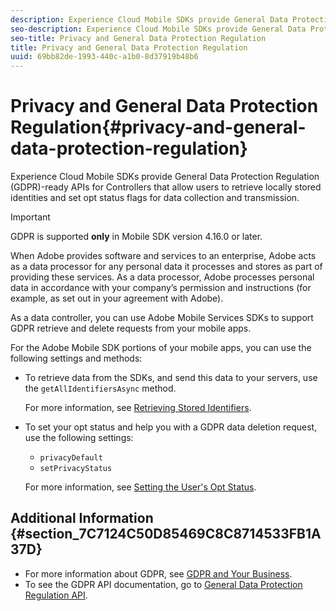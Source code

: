 ```yaml
---
description: Experience Cloud Mobile SDKs provide General Data Protection Regulation (GDPR)-ready APIs for Controllers that allow users to retrieve locally stored identities and set opt status flags for data collection and transmission.
seo-description: Experience Cloud Mobile SDKs provide General Data Protection Regulation (GDPR)-ready APIs for Controllers that allow users to retrieve locally stored identities and set opt status flags for data collection and transmission.
seo-title: Privacy and General Data Protection Regulation
title: Privacy and General Data Protection Regulation
uuid: 69bb82de-1993-440c-a1b0-8d37919b48b6
---
```


# Privacy and General Data Protection Regulation{#privacy-and-general-data-protection-regulation}

Experience Cloud Mobile SDKs provide General Data Protection Regulation (GDPR)-ready APIs for Controllers that allow users to retrieve locally stored identities and set opt status flags for data collection and transmission.

>[!IMPORTANT]
>
>GDPR is supported **only** in Mobile SDK version 4.16.0 or later.

When Adobe provides software and services to an enterprise, Adobe acts as a data processor for any personal data it processes and stores as part of providing these services. As a data processor, Adobe processes personal data in accordance with your company’s permission and instructions (for example, as set out in your agreement with Adobe).

As a data controller, you can use Adobe Mobile Services SDKs to support GDPR retrieve and delete requests from your mobile apps.

For the Adobe Mobile SDK portions of your mobile apps, you can use the following settings and methods:

* To retrieve data from the SDKs, and send this data to your servers, use the `getAllIdentifiersAsync` method.

  For more information, see [Retrieving Stored Identifiers](../c-mob-privacy-gdpr-ios/c-mob-gdpr-ret-stored-ids-ios.md#concept_45DF30ADF75C497AA96A275C584A4118). 

* To set your opt status and help you with a GDPR data deletion request, use the following settings:

    * `privacyDefault` 
    * `setPrivacyStatus`

  For more information, see [Setting the User's Opt Status](../c-mob-privacy-gdpr-ios/privacy.md#concept_BF4AFEA7801F42E4B2A638A755BF11D5).

## Additional Information {#section_7C7124C50D85469C8C8714533FB1A37D}

* For more information about GDPR, see [GDPR and Your Business](https://www.adobe.com/privacy/general-data-protection-regulation.html). 
* To see the GDPR API documentation, go to [General Data Protection Regulation API](https://adobe.io/apis/cloudplatform/gdpr.html).

